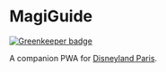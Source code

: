 # MagiGuide

[![Greenkeeper badge](https://badges.greenkeeper.io/PkerUNO/MagiGuide.svg)](https://greenkeeper.io/)

A companion PWA for [Disneyland Paris](https://www.disneylandparis.com/).
